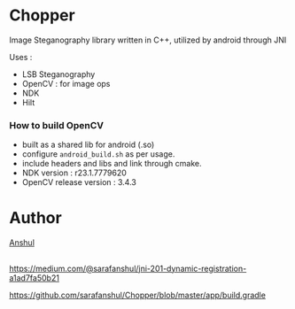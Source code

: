 # Chopper

Image Steganography library written in C++, utilized by android through JNI

Uses :
- LSB Steganography
- OpenCV : for image ops
- NDK
- Hilt


### How to build OpenCV 
- built as a shared lib for android (.so)
- configure `android_build.sh` as per usage.
- include headers and libs and link through cmake.
- NDK version : r23.1.7779620
- OpenCV release version : 3.4.3


# Author
[Anshul](https://github.com/sarafanshul)

## 
https://medium.com/@sarafanshul/jni-201-dynamic-registration-a1ad7fa50b21

https://github.com/sarafanshul/Chopper/blob/master/app/build.gradle

